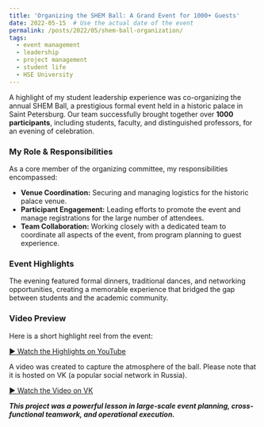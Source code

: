 ```yaml
---
title: 'Organizing the SHEM Ball: A Grand Event for 1000+ Guests'
date: 2022-05-15  # Use the actual date of the event
permalink: /posts/2022/05/shem-ball-organization/
tags:
  - event management
  - leadership
  - project management
  - student life
  - HSE University
---
```


A highlight of my student leadership experience was co-organizing the annual SHEM Ball, a prestigious formal event held in a historic palace in Saint Petersburg. Our team successfully brought together over **1000 participants**, including students, faculty, and distinguished professors, for an evening of celebration.

### My Role & Responsibilities

As a core member of the organizing committee, my responsibilities encompassed:
*   **Venue Coordination:** Securing and managing logistics for the historic palace venue.
*   **Participant Engagement:** Leading efforts to promote the event and manage registrations for the large number of attendees.
*   **Team Collaboration:** Working closely with a dedicated team to coordinate all aspects of the event, from program planning to guest experience.

### Event Highlights

The evening featured formal dinners, traditional dances, and networking opportunities, creating a memorable experience that bridged the gap between students and the academic community.

### Video Preview

Here is a short highlight reel from the event:

[▶️ Watch the Highlights on YouTube](https://www.youtube.com/shorts/JaIdjI-tJX4)

A video was created to capture the atmosphere of the ball. Please note that it is hosted on VK (a popular social network in Russia).

[▶️ Watch the Video on VK](https://vk.com/video-146558873_456239031)

***This project was a powerful lesson in large-scale event planning, cross-functional teamwork, and operational execution.***
